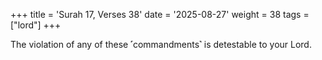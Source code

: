 +++
title = 'Surah 17, Verses 38'
date = '2025-08-27'
weight = 38
tags = ["lord"]
+++

The violation of any of these ˹commandments˺ is detestable to your Lord.